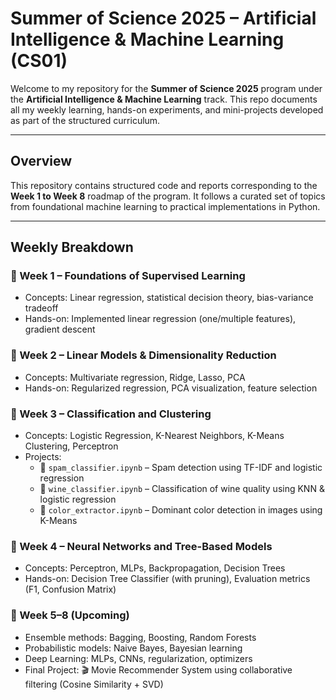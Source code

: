 # Summer of Science 2025 – Artificial Intelligence & Machine Learning (CS01)

Welcome to my repository for the **Summer of Science 2025** program under the **Artificial Intelligence & Machine Learning** track. This repo documents all my weekly learning, hands-on experiments, and mini-projects developed as part of the structured curriculum.

---

## Overview

This repository contains structured code and reports corresponding to the **Week 1 to Week 8** roadmap of the program. It follows a curated set of topics from foundational machine learning to practical implementations in Python.

---

## Weekly Breakdown

### 🔹 Week 1 – Foundations of Supervised Learning
- Concepts: Linear regression, statistical decision theory, bias-variance tradeoff
- Hands-on: Implemented linear regression (one/multiple features), gradient descent

### 🔹 Week 2 – Linear Models & Dimensionality Reduction
- Concepts: Multivariate regression, Ridge, Lasso, PCA
- Hands-on: Regularized regression, PCA visualization, feature selection

### 🔹 Week 3 – Classification and Clustering
- Concepts: Logistic Regression, K-Nearest Neighbors, K-Means Clustering, Perceptron
- Projects:
  - 📩 `spam_classifier.ipynb` – Spam detection using TF-IDF and logistic regression  
  - 🍷 `wine_classifier.ipynb` – Classification of wine quality using KNN & logistic regression  
  - 🎨 `color_extractor.ipynb` – Dominant color detection in images using K-Means

### 🔹 Week 4 – Neural Networks and Tree-Based Models
- Concepts: Perceptron, MLPs, Backpropagation, Decision Trees
- Hands-on: Decision Tree Classifier (with pruning), Evaluation metrics (F1, Confusion Matrix)

### 🔹 Week 5–8 (Upcoming)
- Ensemble methods: Bagging, Boosting, Random Forests
- Probabilistic models: Naive Bayes, Bayesian learning
- Deep Learning: MLPs, CNNs, regularization, optimizers
- Final Project: 🎬 Movie Recommender System using collaborative filtering (Cosine Similarity + SVD)
